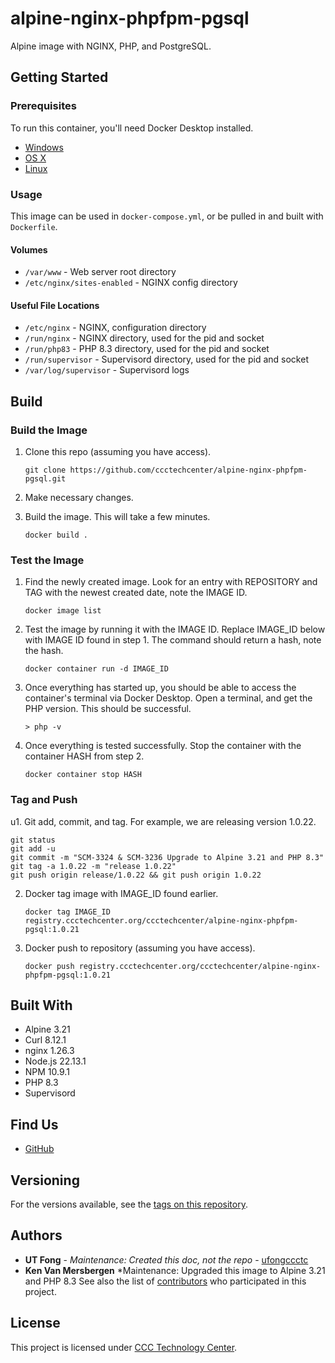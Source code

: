 # alpine-nginx-phpfpm-pgsql

Alpine image with NGINX, PHP, and PostgreSQL.

## Getting Started

### Prerequisites

To run this container, you'll need Docker Desktop installed.

* [Windows](https://docs.docker.com/desktop/setup/install/windows-install/)
* [OS X](https://docs.docker.com/desktop/setup/install/mac-install/)
* [Linux](https://docs.docker.com/desktop/setup/install/linux/)

### Usage

This image can be used in `docker-compose.yml`, or be pulled in and built with `Dockerfile`.

#### Volumes

* `/var/www` - Web server root directory
* `/etc/nginx/sites-enabled` - NGINX config directory

#### Useful File Locations

* `/etc/nginx` - NGINX, configuration directory
* `/run/nginx` - NGINX directory, used for the pid and socket
* `/run/php83` - PHP 8.3 directory, used for the pid and socket
* `/run/supervisor` - Supervisord directory, used for the pid and socket
* `/var/log/supervisor` - Supervisord logs

## Build

### Build the Image

1. Clone this repo (assuming you have access).
   ```
   git clone https://github.com/ccctechcenter/alpine-nginx-phpfpm-pgsql.git
   ```

2. Make necessary changes.

3. Build the image. This will take a few minutes. 
   ```    
   docker build .
   ```
### Test the Image

1. Find the newly created image. Look for an entry with REPOSITORY <none> and TAG <none> with the newest created date, note the IMAGE ID.
   ```
   docker image list
   ```

2. Test the image by running it with the IMAGE ID. Replace IMAGE_ID below with IMAGE ID found in step 1. The command should return a hash, note the hash.
   ```
   docker container run -d IMAGE_ID
   ```

3. Once everything has started up, you should be able to access the container's terminal via Docker Desktop. Open a terminal, and get the PHP version. This should be successful.
   ```
   > php -v
   ```

4. Once everything is tested successfully. Stop the container with the container HASH from step 2.
   ```
   docker container stop HASH
   ```

### Tag and Push

u1. Git add, commit, and tag. For example, we are releasing version 1.0.22.
   ```
   git status
   git add -u
   git commit -m "SCM-3324 & SCM-3236 Upgrade to Alpine 3.21 and PHP 8.3"
   git tag -a 1.0.22 -m "release 1.0.22"
   git push origin release/1.0.22 && git push origin 1.0.22
   ```
   
2. Docker tag image with IMAGE_ID found earlier.
   ```
   docker tag IMAGE_ID registry.ccctechcenter.org/ccctechcenter/alpine-nginx-phpfpm-pgsql:1.0.21
   ```
   
3. Docker push to repository (assuming you have access).
   ```
   docker push registry.ccctechcenter.org/ccctechcenter/alpine-nginx-phpfpm-pgsql:1.0.21
   ```

## Built With

* Alpine 3.21
* Curl 8.12.1
* nginx 1.26.3 
* Node.js 22.13.1
* NPM 10.9.1
* PHP 8.3
* Supervisord

## Find Us

* [GitHub](https://github.com/ccctechcenter/alpine-nginx-phpfpm-pgsql)

## Versioning

For the versions available, see the
[tags on this repository](https://github.com/your/repository/tags).

## Authors

* **UT Fong** - *Maintenance: Created this doc, not the repo* - [ufongccctc](https://github.com/ufongccctc)
* **Ken Van Mersbergen** *Maintenance: Upgraded this image to Alpine 3.21 and PHP 8.3
See also the list of [contributors](https://github.com/your/repository/contributors) who
participated in this project.

## License

This project is licensed under [CCC Technology Center](https://ccctechcenter.org/).

